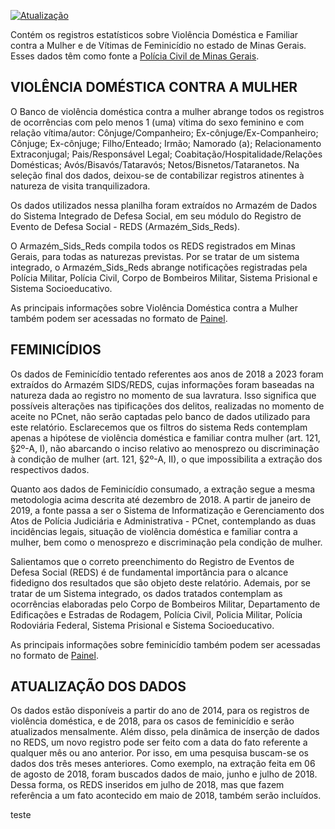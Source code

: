 [![Atualização](https://github.com/transparencia-mg/violencia-contra-mulher/actions/workflows/main.yaml/badge.svg)](https://github.com/transparencia-mg/violencia-contra-mulher/actions/workflows/main.yaml)

Contém os registros estatísticos sobre Violência Doméstica e Familiar contra a Mulher e de Vítimas de Feminicídio no estado de Minas Gerais. Esses dados têm como fonte a [Polícia Civil de Minas Gerais](http://www.seguranca.mg.gov.br/component/gmg/page/3118-violencia-contra-a-mulher).

## VIOLÊNCIA DOMÉSTICA CONTRA A MULHER

O Banco de violência doméstica contra a mulher abrange todos os registros de ocorrências com pelo menos 1 (uma) vítima do sexo feminino e com relação vítima/autor: Cônjuge/Companheiro; Ex-cônjuge/Ex-Companheiro; Cônjuge; Ex-cônjuge; Filho/Enteado; Irmão; Namorado (a); Relacionamento Extraconjugal; Pais/Responsável Legal; Coabitação/Hospitalidade/Relações Domésticas; Avós/Bisavós/Tataravós; Netos/Bisnetos/Tataranetos. Na seleção final dos dados, deixou-se de contabilizar registros atinentes à natureza de visita tranquilizadora.

Os dados utilizados nessa planilha foram extraídos no Armazém de Dados do Sistema Integrado de Defesa Social, em seu módulo do Registro de Evento de Defesa Social - REDS (Armazém_Sids_Reds).

O Armazém_Sids_Reds compila todos os REDS registrados em Minas Gerais, para todas as naturezas previstas. Por se tratar de um sistema integrado, o Armazém_Sids_Reds abrange notificações registradas pela Polícia Militar, Polícia Civil, Corpo de Bombeiros Militar, Sistema Prisional e Sistema Socioeducativo.

As principais informações sobre Violência Doméstica contra a Mulher também podem ser acessadas no formato de  [Painel](https://app.powerbi.com/view?r=eyJrIjoiNjNkZTBlYTItYmI2OC00ODMxLTgyZTAtNmE2ZTUzM2NjMDhmIiwidCI6IjU2ZDBhNGVhLWRlNTgtNGI3OC1iYmRiLTNiODU0M2MwYjMxZiJ9).

## FEMINICÍDIOS

Os dados de Feminicídio tentado referentes aos anos de 2018 a 2023 foram extraídos do Armazém SIDS/REDS, cujas informações foram baseadas na natureza dada ao registro no momento de sua lavratura. Isso significa que possíveis alterações nas tipificações dos delitos, realizadas no momento de aceite no PCnet, não serão captadas pelo banco de dados utilizado para este relatório. Esclarecemos que os filtros do sistema Reds contemplam apenas a hipótese de violência doméstica e familiar contra mulher (art. 121, §2º-A, I), não abarcando o inciso relativo ao menosprezo ou discriminação à condição de mulher (art. 121, §2º-A, II), o que impossibilita a extração dos respectivos dados.

Quanto aos dados de Feminicídio consumado, a extração segue a mesma metodologia acima descrita até dezembro de 2018. A partir de janeiro de 2019, a fonte passa a ser o Sistema de Informatização e Gerenciamento dos Atos de Polícia Judiciária e Administrativa - PCnet, contemplando as duas incidências legais, situação de violência doméstica e familiar contra a mulher, bem como o menosprezo e discriminação pela condição de mulher.

Salientamos que o correto preenchimento do Registro de Eventos de Defesa Social (REDS) é de fundamental importância para o alcance fidedigno dos resultados que são objeto deste relatório. Ademais, por se tratar de um Sistema integrado, os dados tratados contemplam as ocorrências elaboradas pelo Corpo de Bombeiros Militar, Departamento de Edificações e Estradas de Rodagem, Polícia Civil, Policia Militar, Polícia Rodoviária Federal, Sistema Prisional e Sistema Socioeducativo.  

As principais informações sobre feminicídio também podem ser acessadas no formato de [Painel](https://app.powerbi.com/view?r=eyJrIjoiNjRlZDliOTItYjdlOC00YzljLTlhMjgtODZlM2MyNjFhYTBkIiwidCI6IjU2ZDBhNGVhLWRlNTgtNGI3OC1iYmRiLTNiODU0M2MwYjMxZiJ9).

## ATUALIZAÇÃO DOS DADOS

Os dados estão disponíveis a partir do ano de 2014, para os registros de violência doméstica, e de 2018, para os casos de feminicídio e serão atualizados mensalmente. Além disso, pela dinâmica de inserção de dados no REDS, um novo registro pode ser feito com a data do fato referente a qualquer mês ou ano anterior. Por isso, em uma pesquisa buscam-se os dados dos três meses anteriores. Como exemplo, na extração feita em 06 de agosto de 2018, foram buscados dados de maio, junho e julho de 2018. Dessa forma, os REDS inseridos em julho de 2018, mas que fazem referência a um fato acontecido em maio de 2018, também serão incluídos.

teste
